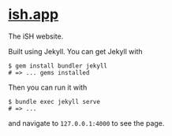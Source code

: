 # [ish.app](https://ish.app)
The iSH website.

Built using Jekyll.
You can get Jekyll with
```
$ gem install bundler jekyll
# => ... gems installed
```

Then you can run it with
```
$ bundle exec jekyll serve
# => ...
```
and navigate to `127.0.0.1:4000` to see the page.
